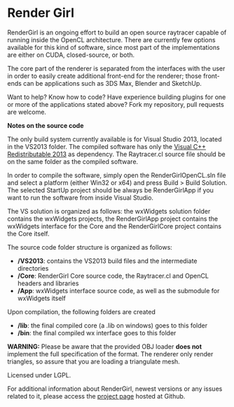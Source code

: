 Render Girl
=======
RenderGirl is an ongoing effort to build an open source raytracer capable of running inside the OpenCL architecture. There are currently few options available for this kind of software, since most part of the implementations are either on CUDA, closed-source, or both.

The core part of the renderer is separated from the interfaces with the user in order to easily create additional front-end for the renderer; those front-ends can be applications such as 3DS Max, Blender and SketchUp.

Want to help? Know how to code? Have experience building plugins for one or more of the applications stated above? Fork my repository, pull requests are welcome.

**Notes on the source code**

The only build system currently available is for Visual Studio 2013, located in the
VS2013 folder. The compiled software has only the [Visual C++ Redistributable 2013] as dependency. The Raytracer.cl source file should be on the same folder as the compiled software.

In order to compile the software, simply open the RenderGirlOpenCL.sln file and select a platform (either Win32 or x64) and press Build > Build Solution. The selected StartUp project should be always be RenderGirlApp if you want to run the software from inside Visual Studio.

The VS solution is organized as follows: the wxWidgets solution folder contains the wxWidgets projects, the RenderGirlApp project contains the wxWidgets interface for the Core and the RenderGirlCore project contains the Core itself.

The source code folder structure is organized as follows:
- **/VS2013**: contains the VS2013 build files and the intermediate directories
- **/Core**: RenderGirl Core source code, the Raytracer.cl and OpenCL headers and libraries
- **/App**: wxWidgets interface source code, as well as the submodule for wxWidgets itself

Upon compilation, the following folders are created
- **/lib**: the final compiled core (a .lib on windows) goes to this folder
- **/bin**: the final compiled wx interface goes to this folder


**WARNING:** Please be aware that the provided OBJ loader **does not** implement the full specification of the format. The renderer only render triangles, so assure that you are loading a triangulate mesh.

Licensed under LGPL.

For additional information about RenderGirl, newest versions or any issues related to it, please access the [project page] hosted at Github.

[Visual C++ Redistributable 2013]:http://www.microsoft.com/en-gb/download/details.aspx?id=40784
[project page]:https://github.com/henriquenj/rendergirl